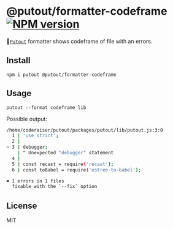 # @putout/formatter-codeframe [![NPM version][NPMIMGURL]][NPMURL]

[NPMIMGURL]: https://img.shields.io/npm/v/@putout/formatter-codeframe.svg?style=flat&longCache=true
[NPMURL]: https://npmjs.org/package/@putout/formatter-codeframe "npm"

🐊[`Putout`](https://github.com/coderaiser/putout) formatter shows codeframe of file with an errors.

## Install

```
npm i putout @putout/formatter-codeframe
```

## Usage

```
putout --format codeframe lib
```

Possible output:

```sh
/home/coderaiser/putout/packages/putout/lib/putout.js:3:0
  1 | 'use strict';
  2 |
> 3 | debugger;
    | ^ Unexpected "debugger" statement
  4 |
  5 | const recast = require('recast');
  6 | const toBabel = require('estree-to-babel');

✖ 1 errors in 1 files
  fixable with the `--fix` option
```

## License

MIT
